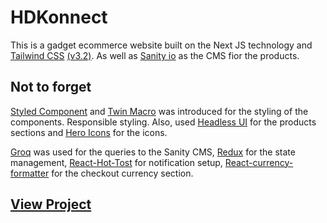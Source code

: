 # HDKonnect

This is a gadget ecommerce website built on the Next JS technology and [Tailwind CSS](https://tailwindcss.com/) [(v3.2)](https://tailwindcss.com/blog/tailwindcss-v3-2). As well as  [Sanity io](https://sanity.io/) as the CMS fior the products.

## Not to forget

 [Styled Component](https://styled-components.com/) and [Twin Macro](https://github.com/ben-rogerson/twin.macro/blob/master/docs/prop-styling-guide.md) was introduced for the styling of the components. Responsible styling.
 Also, used [Headless UI](https://headlessui.dev/) for the products sections and [Hero Icons](https://heroicons.com/) for the icons.

 [Groq](https://www.sanity.io/docs/groq) was used for the queries to the Sanity CMS, [Redux](https://redux.js.org/) for the state management, [React-Hot-Tost](https://react-hot-toast.com/) for notification setup, [React-currency-formatter](https://www.npmjs.com/package/react-currency-formatter) for the checkout currency section.

## [View Project](#)

<!-- ## How to use

Execute [`create-next-app`](https://github.com/vercel/next.js/tree/canary/packages/create-next-app) with [npm](https://docs.npmjs.com/cli/init), [Yarn](https://yarnpkg.com/lang/en/docs/cli/create/), or [pnpm](https://pnpm.io) to bootstrap the example:

```bash
npx create-next-app --example with-tailwindcss with-tailwindcss-app
```

```bash
yarn create next-app --example with-tailwindcss with-tailwindcss-app
```

```bash
pnpm create next-app --example with-tailwindcss with-tailwindcss-app
```

Deploy it to the cloud with [Vercel](https://vercel.com/new?utm_source=github&utm_medium=readme&utm_campaign=next-example) ([Documentation](https://nextjs.org/docs/deployment)). -->
